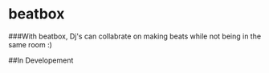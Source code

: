 # beatbox

###With beatbox, Dj's can collabrate on making beats while not being in the same room :)

##In Developement 
